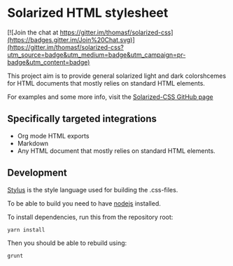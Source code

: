 # Solarized HTML stylesheet

[![Join the chat at https://gitter.im/thomasf/solarized-css](https://badges.gitter.im/Join%20Chat.svg)](https://gitter.im/thomasf/solarized-css?utm_source=badge&utm_medium=badge&utm_campaign=pr-badge&utm_content=badge)

This project aim is to provide general solarized light and dark colorshcemes
for HTML documents that mostly relies on standard HTML elements.

For examples and some more info, visit the [Solarized-CSS GitHub page](http://thomasf.github.io/solarized-css/)

## Specifically targeted integrations
* Org mode HTML exports
* Markdown
* Any HTML document that mostly relies on standard HTML elements.

## Development
[Stylus](http://learnboost.github.com/stylus/) is the style language used for building the .css-files.

To be able to build you need to have [nodejs](http://nodejs.org/) installed.

To install dependencies, run this from the repository root:

    yarn install

Then you should be able to rebuild using:

    grunt
    
